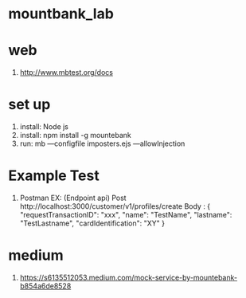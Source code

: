 # mountbank_lab
# web
1. http://www.mbtest.org/docs
# set up
1. install: Node js
2. install: npm install -g mountebank
3. run: mb —configfile imposters.ejs —allowInjection
# Example Test
1. Postman
    EX: (Endpoint api)
        Post http://localhost:3000/customer/v1/profiles/create
        Body :
        {
            "requestTransactionID": "xxx",
            "name": "TestName",
            "lastname": "TestLastname",
            "cardIdentification": "XY"
        }

# medium
1. https://s6135512053.medium.com/mock-service-by-mountebank-b854a6de8528
